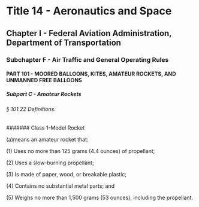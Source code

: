 
# Title 14 - Aeronautics and Space
## Chapter I - Federal Aviation Administration, Department of Transportation
### Subchapter F - Air Traffic and General Operating Rules
#### PART 101 - MOORED BALLOONS, KITES, AMATEUR ROCKETS, AND UNMANNED FREE BALLOONS
##### Subpart C - Amateur Rockets
###### § 101.22 Definitions.
####### Class 1-Model Rocket

(a)means an amateur rocket that:

(1) Uses no more than 125 grams (4.4 ounces) of propellant;

(2) Uses a slow-burning propellant;

(3) Is made of paper, wood, or breakable plastic;

(4) Contains no substantial metal parts; and

(5) Weighs no more than 1,500 grams (53 ounces), including the propellant.
